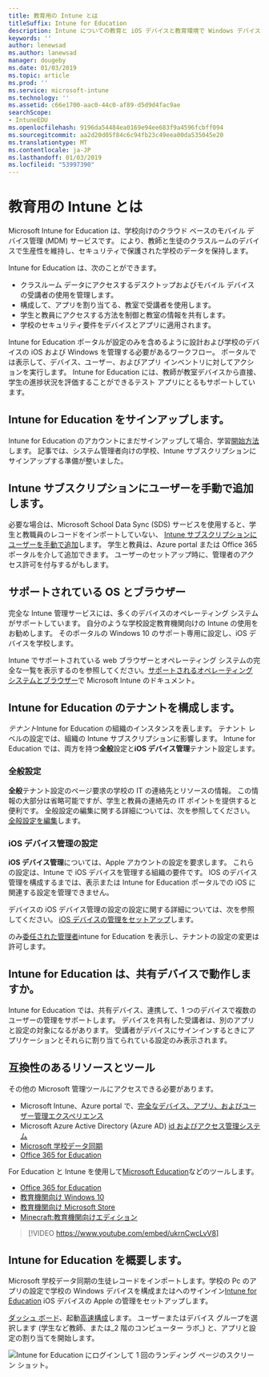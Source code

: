 ```yaml
---
title: 教育用の Intune とは
titleSuffix: Intune for Education
description: Intune についての教育と iOS デバイスと教育環境で Windows デバイスを管理する方法について説明します。
keywords: ''
author: lenewsad
ms.author: lanewsad
manager: dougeby
ms.date: 01/03/2019
ms.topic: article
ms.prod: ''
ms.service: microsoft-intune
ms.technology: ''
ms.assetid: c66e1700-aac0-44c0-af89-d5d9d4fac9ae
searchScope:
- IntuneEDU
ms.openlocfilehash: 9196da54484ea0169e94ee683f9a4596fcbff094
ms.sourcegitcommit: aa2d20d05f84c6c94fb23c49eea00da535045e20
ms.translationtype: MT
ms.contentlocale: ja-JP
ms.lasthandoff: 01/03/2019
ms.locfileid: "53997390"
---
```

# <a name="what-is-intune-for-education"></a>教育用の Intune とは

Microsoft Intune for Education は、学校向けのクラウド ベースのモバイル デバイス管理 (MDM) サービスです。 により、教師と生徒のクラスルームのデバイスで生産性を維持し、セキュリティで保護された学校のデータを保持します。 

Intune for Education は、次のことができます。
* クラスルーム データにアクセスするデスクトップおよびモバイル デバイスの受講者の使用を管理します。
* 構成して、アプリを割り当てる、教室で受講者を使用します。
* 学生と教員にアクセスする方法を制御と教室の情報を共有します。
* 学校のセキュリティ要件をデバイスとアプリに適用されます。

Intune for Education ポータルが設定のみを含めるように設計および学校のデバイスの iOS および Windows を管理する必要があるワークフロー。 ポータルでは表示して、デバイス、ユーザー、およびアプリ インベントリに対してアクションを実行します。 Intune for Education には、教師が教室デバイスから直接、学生の進捗状況を評価することができるテスト アプリにとるもサポートしています。  

## <a name="sign-up-for-intune-for-education"></a>Intune for Education をサインアップします。
Intune for Education のアカウントにまだサインアップして場合、学習[開始方法](https://docs.microsoft.com/intune/account-sign-up)します。 記事では、システム管理者向けの学校、Intune サブスクリプションにサインアップする準備が整いました。 

## <a name="manually-add-users-to-you-intune-subscription"></a>Intune サブスクリプションにユーザーを手動で追加します。
必要な場合は、Microsoft School Data Sync (SDS) サービスを使用すると、学生と教職員のレコードをインポートしていない、 [Intune サブスクリプションにユーザーを手動で追加](https://docs.microsoft.com/intune/users-add)します。 学生と教員は、Azure portal または Office 365 ポータルを介して追加できます。 ユーザーのセットアップ時に、管理者のアクセス許可を付与するがもします。 

## <a name="supported-os-and-browsers"></a>サポートされている OS とブラウザー
完全な Intune 管理サービスには、多くのデバイスのオペレーティング システムがサポートしています。 自分のような学校設定教育機関向けの Intune の使用をお勧めします。 そのポータルの Windows 10 のサポート専用に設定し、iOS デバイスを学校します。  

Intune でサポートされている web ブラウザーとオペレーティング システムの完全な一覧を表示するのを参照してください。[サポートされるオペレーティング システムとブラウザー](https://docs.microsoft.com/intune/supported-devices-browsers)で Microsoft Intune のドキュメント。  

## <a name="configuring-your-intune-for-education-tenant"></a>Intune for Education のテナントを構成します。
*テナント*Intune for Education の組織のインスタンスを表します。 テナント レベルの設定では、組織の Intune サブスクリプションに影響します。 Intune for Education では、両方を持つ**全般**設定と**iOS デバイス管理**テナント設定します。 

### <a name="general-settings"></a>全般設定
**全般**テナント設定のページ要求の学校の IT の連絡先とリソースの情報。 この情報の大部分は省略可能ですが、学生と教員の連絡先の IT ポイントを提供すると便利です。  全般設定の編集に関する詳細については、次を参照してください。[全般設定を編集](edu-tenant-general-settings.md)します。 

### <a name="ios-device-management-settings"></a>iOS デバイス管理の設定  
**iOS デバイス管理**については、Apple アカウントの設定を要求します。 これらの設定は、Intune で iOS デバイスを管理する組織の要件です。 IOS のデバイス管理を構成するまでは、表示または Intune for Education ポータルでの iOS に関連する設定を管理できません。

デバイスの iOS デバイス管理の設定の設定に関する詳細については、次を参照してください。 [iOS デバイスの管理をセットアップ](setup-ios-device-management.md)します。

のみ[委任された管理者](group-admin-delegate.md)intune for Education を表示し、テナントの設定の変更は許可します。

## <a name="does-intune-for-education-work-on-shared-devices"></a>Intune for Education は、共有デバイスで動作しますか。  
Intune for Education では、共有デバイス、連携して、1 つのデバイスで複数のユーザーの管理をサポートします。 デバイスを共有した受講者は、別のアプリと設定の対象になるがあります。 受講者がデバイスにサインインするときにアプリケーションとそれらに割り当てられている設定のみ表示されます。  

## <a name="compatible-resources-and-tools"></a>互換性のあるリソースとツール

その他の Microsoft 管理ツールにアクセスできる必要があります。
* Microsoft Intune、Azure portal で、[完全なデバイス、アプリ、およびユーザー管理エクスペリエンス](https://docs.microsoft.com/intune/understand-explore/introduction-to-microsoft-intune)
* Microsoft Azure Active Directory (Azure AD) [id およびアクセス管理システム](https://docs.microsoft.com/azure/active-directory/active-directory-administer)
* [Microsoft 学校データ同期](https://sds.microsoft.com)
* [Office 365 for Education](https://support.office.com/article/Get-started-with-Office-365-Education-AB02ABE5-A1EE-458C-B749-5B44416CCF14)

For Education と Intune を使用して[Microsoft Education](https://docs.microsoft.com/education/#pivot=itpro)などのツールします。

- [Office 365 for Education](https://support.office.com/article/Set-up-Office-365-for-business-6a3a29a0-e616-4713-99d1-15eda62d04fa)
- [教育機関向け Windows 10](https://docs.microsoft.com/education/windows)
- [教育機関向け Microsoft Store](https://docs.microsoft.com/microsoft-store/index?toc=/microsoft-store/education/toc.json)
- [Minecraft:教育機関向けエディション](https://docs.microsoft.com/education/windows/school-get-minecraft)

> [!VIDEO https://www.youtube.com/embed/ukrnCwcLvV8]

## <a name="get-started-with-intune-for-education"></a>Intune for Education を概要します。
Microsoft 学校データ同期の生徒レコードをインポートします。学校の Pc のアプリの設定で学校の Windows デバイスを構成またはへのサインイン[Intune for Education](https://intuneeducation.portal.azure.com) iOS デバイスの Apple の管理をセットアップします。

[ダッシュ ボード](how-do-i-customize-my-dashboard.md)、起動[高速構成](Express-configuration-intune-edu.md)します。 ユーザーまたはデバイス グループを選択します (学生など教師、または_2 階のコンピューター ラボ_) と、アプリと設定の割り当てを開始します。

![Intune for Education にログインして 1 回のランディング ページのスクリーン ショット。](./media/dashboard-001-landing-page.png)
